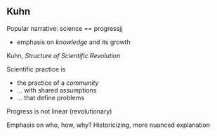 

## Kuhn

Popular narrative: science == progressjj

- emphasis on *knowledge* and its growth


Kuhn, *Structure of Scientific Revolution*

Scientific practice is

- the practice of a *community*
- ... with shared assumptions
- ... that define problems

Progress is not linear (revolutionary)

Emphasis on who, how, why? Historicizing, more nuanced explanation
